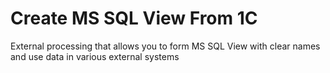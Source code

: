 # Create MS SQL View From 1C
External processing that allows you to form MS SQL View with clear names and use data in various external systems
